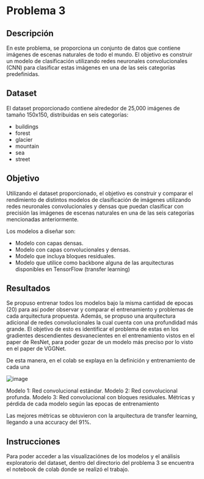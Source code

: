 # Problema 3
## Descripción
En este problema, se proporciona un conjunto de datos que contiene imágenes de escenas naturales de todo el mundo. El objetivo es construir un modelo de clasificación utilizando redes neuronales convolucionales (CNN) para clasificar estas imágenes en una de las seis categorías predefinidas.

## Dataset
El dataset proporcionado contiene alrededor de 25,000 imágenes de tamaño 150x150, distribuidas en seis categorías:
- buildings
- forest
- glacier
- mountain
- sea
- street

## Objetivo
Utilizando el dataset proporcionado, el objetivo es construir y comparar el rendimiento de distintos modelos de clasificación de imágenes utilizando redes neuronales convolucionales y densas que puedan clasificar con precisión las imágenes de escenas naturales en una de las seis categorías mencionadas anteriormente.

Los modelos a diseñar son:
- Modelo con capas densas.
- Modelo con capas convolucionales y densas.
- Modelo que incluya bloques residuales.
- Modelo que utilice como backbone alguna de las arquitecturas disponibles en TensorFlow (transfer learning)

## Resultados
Se propuso entrenar todos los modelos bajo la misma cantidad de epocas (20) para así poder observar y comparar el entrenamiento y problemas de cada arquitectura propuesta. Además, se propuso una arquitectura adicional de redes convolucionales la cual cuenta con una profundidad más grande. El objetivo de esto es identificar el problema de estas en los gradientes descendientes desvanecientes en el entrenamiento vistos en el paper de ResNet, para poder gozar de un modelo más preciso por lo visto en el paper de VGGNet.

De esta manera, en el colab se explaya en la definición y entrenamiento de cada una

![image](https://github.com/abrilr1604/AprendizajeAutomatico_II/assets/109885056/bca02a58-e18e-4b1b-8fd1-3190cd29dbde)

Modelo 1: Red convolucional estándar. Modelo 2: Red convolucional profunda. Modelo 3: Red convolucional con bloques residuales.
Métricas y pérdida de cada modelo según las epocas de entrenamiento

Las mejores métricas se obtuvieron con la arquitectura de transfer learning, llegando a una accuracy del 91%.

## Instrucciones
Para poder acceder a las visualizaciónes de los modelos y el análisis exploratorio del dataset, dentro del directorio del problema 3 se encuentra el notebook de colab donde se realizó el trabajo.
